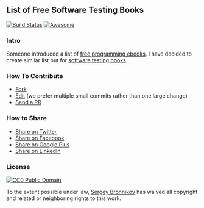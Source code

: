 ## List of Free Software Testing Books

[![Build Status](https://travis-ci.org/ligurio/free-software-testing-books.svg)](https://travis-ci.org/ligurio/free-software-testing-books) [![Awesome](https://cdn.rawgit.com/sindresorhus/awesome/d7305f38d29fed78fa85652e3a63e154dd8e8829/media/badge.svg)](https://github.com/sindresorhus/awesome)

### Intro
Someone introduced a list of [free programming ebooks](https://github.com/vhf/free-programming-books).
I have decided to create similar list but for [software testing books](https://github.com/ligurio/free-software-testing-books/blob/master/free-software-testing-books.md).

### How To Contribute
- [Fork](https://help.github.com/articles/fork-a-repo)
- [Edit](https://github.com/ligurio/free-software-testing-books/blob/master/free-software-testing-books.md) (we prefer multiple small commits rather than one large change)
- [Send a PR](https://help.github.com/articles/using-pull-requests)

### How to Share
+ [Share on Twitter](http://twitter.com/home?status=https://github.com/ligurio/free-software-testing-books)
+ [Share on Facebook](http://www.facebook.com/sharer/sharer.php?s=100&p[url]=https://github.com/ligurio/free-software-testing-books)
+ [Share on Google Plus](https://plus.google.com/share?url=https://github.com/ligurio/free-software-testing-books)
+ [Share on LinkedIn](http://www.linkedin.com/shareArticle?mini=true&url=https://github.com/ligurio/free-software-testing-books&summary=&source=)

### License

[![CC0 Public Domain](http://i.creativecommons.org/p/zero/1.0/88x31.png)](http://creativecommons.org/publicdomain/zero/1.0/)

To the extent possible under law, [Sergey Bronnikov](https://bronevichok.ru) has waived all copyright and related or neighboring rights to this work.
